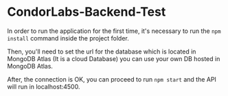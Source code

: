 ﻿# CondorLabs-Backend-Test

In order to run the application for the first time, it's necessary to run the ``npm install`` command inside the project folder.

Then, you'll need to set the url for the database which is located in MongoDB Atlas (It is a cloud Database) you can use your own DB hosted in MongoDB Atlas.

After, the connection is OK, you can proceed to run ``npm start`` and the API will run in localhost:4500.
